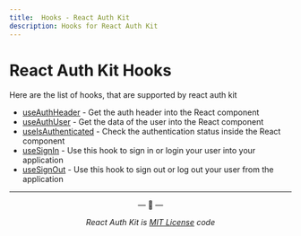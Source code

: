 ```yaml
---
title:  Hooks - React Auth Kit
description: Hooks for React Auth Kit
---
```


# React Auth Kit Hooks

<div data-ea-publisher="authkitarkadipme" data-ea-type="text" id="ref_hoc"></div>

Here are the list of hooks, that are supported by react auth kit

- [useAuthHeader](./useAuthHeader.md) - Get the auth header into the React component
- [useAuthUser](./useAuthUser.md) - Get the data of the user into the React component
- [useIsAuthenticated](./useIsAuthenticated.md) - Check the authentication status inside the React component
- [useSignIn](./useSignIn.md) - Use this hook to sign in or login your user into your application
- [useSignOut](./useSignOut.md) - Use this hook to sign out or log out your user from the application

---

<p align="center">&mdash; 🔑  &mdash;</p>
<p align="center"><i>React Auth Kit is <a href="https://github.com/react-auth-kit/react-auth-kit/blob/master/LICENSE">MIT License</a> code</i></p>
